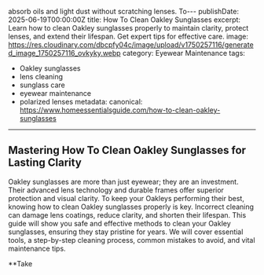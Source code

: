 
 absorb oils and light dust without scratching lenses. To---
publishDate: 2025-06-19T00:00:00Z
title: How To Clean Oakley Sunglasses
excerpt: Learn how to clean Oakley sunglasses properly to maintain clarity, protect lenses, and extend their lifespan. Get expert tips for effective care.
image: https://res.cloudinary.com/dbcpfy04c/image/upload/v1750257116/generated_image_1750257116_ovkyky.webp
category: Eyewear Maintenance
tags:
  - Oakley sunglasses
  - lens cleaning
  - sunglass care
  - eyewear maintenance
  - polarized lenses
metadata:
  canonical: https://www.homeessentialsguide.com/how-to-clean-oakley-sunglasses
---

## Mastering How To Clean Oakley Sunglasses for Lasting Clarity

Oakley sunglasses are more than just eyewear; they are an investment. Their advanced lens technology and durable frames offer superior protection and visual clarity. To keep your Oakleys performing their best, knowing how to clean Oakley sunglasses properly is key. Incorrect cleaning can damage lens coatings, reduce clarity, and shorten their lifespan. This guide will show you safe and effective methods to clean your Oakley sunglasses, ensuring they stay pristine for years. We will cover essential tools, a step-by-step cleaning process, common mistakes to avoid, and vital maintenance tips.

**Take